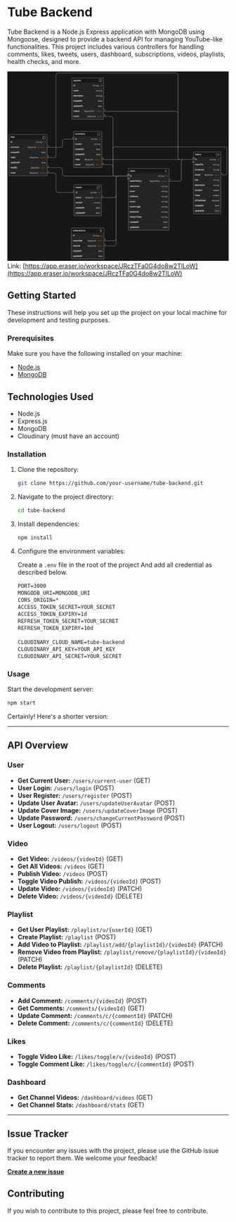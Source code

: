 # Tube Backend

Tube Backend is a Node.js Express application with MongoDB using Mongoose, designed to provide a backend API for managing YouTube-like functionalities. This project includes various controllers for handling comments, likes, tweets, users, dashboard, subscriptions, videos, playlists, health checks, and more.

![tube backend schema](./public/db_schema.png)
Link: [https://app.eraser.io/workspace/JRczTFa0G4do8w2TlLoW](https://app.eraser.io/workspace/JRczTFa0G4do8w2TlLoW)

## Getting Started

These instructions will help you set up the project on your local machine for development and testing purposes.

### Prerequisites

Make sure you have the following installed on your machine:

- [Node.js](https://nodejs.org/)
- [MongoDB](https://www.mongodb.com/try/download/community)

## Technologies Used

- Node.js
- Express.js
- MongoDB
- Cloudinary (must have an account)

### Installation

1. Clone the repository:

   ```bash
   git clone https://github.com/your-username/tube-backend.git
   ```

2. Navigate to the project directory:

   ```bash
   cd tube-backend
   ```

3. Install dependencies:

   ```bash
   npm install
   ```

4. Configure the environment variables:

   Create a `.env` file in the root of the project And add all credential as described below.

   ```env
   PORT=3000
   MONGODB_URI=MONGODB_URI
   CORS_ORIGIN=*
   ACCESS_TOKEN_SECRET=YOUR_SECRET
   ACCESS_TOKEN_EXPIRY=1d
   REFRESH_TOKEN_SECRET=YOUR_SECRET
   REFRESH_TOKEN_EXPIRY=10d

   CLOUDINARY_CLOUD_NAME=tube-backend
   CLOUDINARY_API_KEY=YOUR_API_KEY
   CLOUDINARY_API_SECRET=YOUR_SECRET
   ```

### Usage

Start the development server:

```bash
npm start
```

Certainly! Here's a shorter version:

---

## API Overview

### User

- **Get Current User:** `/users/current-user` (GET)
- **User Login:** `/users/login` (POST)
- **User Register:** `/users/register` (POST)
- **Update User Avatar:** `/users/updateUserAvatar` (POST)
- **Update Cover Image:** `/users/updateCoverImage` (POST)
- **Update Password:** `/users/changeCurrentPassword` (POST)
- **User Logout:** `/users/logout` (POST)

### Video

- **Get Video:** `/videos/{videoId}` (GET)
- **Get All Videos:** `/videos` (GET)
- **Publish Video:** `/videos` (POST)
- **Toggle Video Publish:** `/videos/{videoId}` (POST)
- **Update Video:** `/videos/{videoId}` (PATCH)
- **Delete Video:** `/videos/{videoId}` (DELETE)

### Playlist

- **Get User Playlist:** `/playlist/u/{userId}` (GET)
- **Create Playlist:** `/playlist` (POST)
- **Add Video to Playlist:** `/playlist/add/{playlistId}/{videoId}` (PATCH)
- **Remove Video from Playlist:** `/playlist/remove/{playlistId}/{videoId}` (PATCH)
- **Delete Playlist:** `/playlist/{playlistId}` (DELETE)

### Comments

- **Add Comment:** `/comments/{videoId}` (POST)
- **Get Comments:** `/comments/{videoId}` (GET)
- **Update Comment:** `/comments/c/{commentId}` (PATCH)
- **Delete Comment:** `/comments/c/{commentId}` (DELETE)

### Likes

- **Toggle Video Like:** `/likes/toggle/v/{videoId}` (POST)
- **Toggle Comment Like:** `/likes/toggle/c/{commentId}` (POST)

### Dashboard

- **Get Channel Videos:** `/dashboard/videos` (GET)
- **Get Channel Stats:** `/dashboard/stats` (GET)

---

## Issue Tracker

If you encounter any issues with the project, please use the GitHub issue tracker to report them. We welcome your feedback!

[**Create a new issue**](https://github.com/jenilmangukiya/tube-backend/issues/new)

## Contributing

If you wish to contribute to this project, please feel free to contribute.
